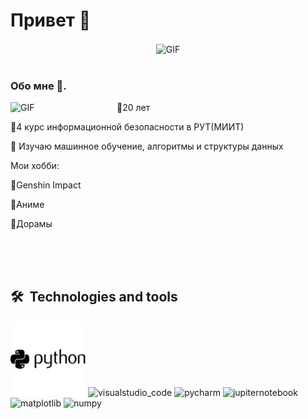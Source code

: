 # Привет 👋
<div align="center">
<img hight="300" width="700" alt="GIF" align="center" src="https://i.pinimg.com/originals/b9/06/2b/b9062b0f00e6997a6031d9a35c42df2b.gif">
</div>

</br>


###  Обо мне 🐉.
<img hight="120" width="170" alt="GIF" align="left" src="https://static.wikia.nocookie.net/gensin-impact/images/6/6d/Ningguang_Dynamic_Skin.gif/revision/latest/scale-to-width-down/200?cb=20221228122235">
<p>🌱20 лет</p>
  <p>💬4 курс информационной безопасности в РУТ(МИИТ)</p>
  <p>🔭 Изучаю машинное обучение, алгоритмы и структуры данных</p>
  <p>Мои хобби:</p> 
    <p>🐉Genshin Impact</p>
    <p>🎴Аниме</p>
    <p>🫰Дорамы</p>
</br>
</br>
</br>

## 🛠  Technologies and tools
<a name="Работаю с "></a>
<img src="https://github.com/Xx-Ashutosh-xX/Xx-Ashutosh-xX/blob/master/assets/icons/python.png" alt="python" width="120" hight="50">
<img src="https://github.com/Xx-Ashutosh-xX/Xx-Ashutosh-xX/blob/master/assets/icons/visualstudio_code.png" alt="visualstudio_code" width="200" hight="50">
<img src="https://w7.pngwing.com/pngs/361/736/png-transparent-jetbrains-pycharm-button-icon.png" alt="pycharm" width="120" hight="50">
<img src="https://miro.medium.com/v2/resize:fit:1400/1*wOHyKy6fl3ltcBMNpCvC6Q.png" alt="jupiternotebook" width="120" hight="50">
<img src="https://matplotlib.org/stable/_images/sphx_glr_logos2_003.png" alt="matplotlib" width="120" hight="50">
<img src="https://upload.wikimedia.org/wikipedia/commons/thumb/1/1a/NumPy_logo.svg/1280px-NumPy_logo.svg.png" alt="numpy" width="120" hight="50">
